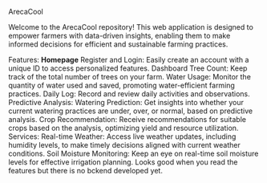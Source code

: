 ArecaCool 

Welcome to the ArecaCool repository! This web application is designed to empower farmers with data-driven insights, enabling them to make informed decisions for efficient and sustainable farming practices.

Features:
**Homepage**
Register and Login: Easily create an account with a unique ID to access personalized features.
Dashboard
Tree Count: Keep track of the total number of trees on your farm.
Water Usage: Monitor the quantity of water used and saved, promoting water-efficient farming practices.
Daily Log: Record and review daily activities and observations.
Predictive Analysis:
Watering Prediction: Get insights into whether your current watering practices are under, over, or normal, based on predictive analysis.
Crop Recommendation: Receive recommendations for suitable crops based on the analysis, optimizing yield and resource utilization.
Services:
Real-time Weather: Access live weather updates, including humidity levels, to make timely decisions aligned with current weather conditions.
Soil Moisture Monitoring: Keep an eye on real-time soil moisture levels for effective irrigation planning.
Looks good when you read the features but there is no bckend developed yet.

